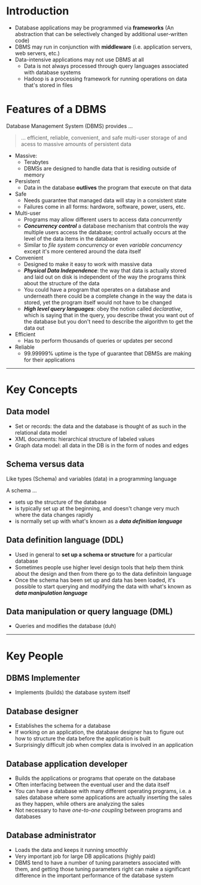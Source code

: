 # Introduction

- Database applications may be programmed via **frameworks** (An abstraction that can be selectively changed by additional user-written code)
- DBMS may run in conjunction with **middleware** (i.e. application servers, web servers, etc.)
- Data-intensive applications may not use DBMS at all
    - Data is not always processed through query languages associated with database systems
    - Hadoop is a processing framework for running operations on data that's stored in files

# Features of a DBMS

Database Management System (DBMS) provides ...

> ... efficient, reliable, convenient, and safe multi-user storage of and acess to massive amounts of persistent data

- Massive:
    - Terabytes
    - DBMSs are designed to handle data that is residing outside of memory
- Persistent
    - Data in the database **outlives** the program that execute on that data
- Safe
    - Needs guarantee that managed data will stay in a consistent state
    - Failures come in all forms: hardwore, software, power, users, etc.
- Multi-user
    - Programs may allow different users to access data *concurrently*
    - ***Concurrency control*** a database mechanism that controls the way multiple users access the database; control actually occurs at the level of the data items in the database
    - Similar to *file system concurrency* or even *variable concurrency* except it's more centered around the data itself
- Convenient
    - Designed to make it easy to work with massive data
    - ***Physical Data Independence***: the way that data is actually stored and laid out on disk is independent of the way the programs think about the structure of the data
    - You could have a program that operates on a database and underneath there could be a complete change in the way the data is stored, yet the program itself would not have to be changed
    - ***High level query languages***: obey the notion called *declarative*, which is saying that in the query, you describe thwat you want out of the database but you don't need to describe the algorithm to get the data out
- Efficient
    - Has to perform thousands of queries or updates per second
- Reliable
    - 99.99999% uptime is the type of guarantee that DBMSs are making for their applications

---

# Key Concepts

## Data model

- Set or records: the data and the database is thought of as such in the relational data model
- XML documents: hierarchical structure of labeled values
- Graph data model: all data in the DB is in the form of nodes and edges

## Schema versus data

Like types (Schema) and variables (data) in a programming language

A schema ...
- sets up the structure of the database
- is typically set up at the beginning, and doesn't change very much where the data changes rapidly
- is normally set up with what's known as a ***data definition language***

## Data definition language (DDL)

- Used in general to **set up a schema or structure** for a particular database
- Sometimes people use higher level design tools that help them think about the design and then from there go to the data definitoin language
- Once the schema has been set up and data has been loaded, it's possible to start querying and modifying the data with what's known as ***data manipulation language***

## Data manipulation or query language (DML)

- Queries and modifies the database (duh)

---

# Key People

## DBMS Implementer

- Implements (builds) the database system itself

## Database designer

- Establishes the schema for a database
- If working on an application, the database designer has to figure out how to structure the data before the application is built
- Surprisingly difficult job when complex data is involved in an application

## Database application developer

- Builds the applications or programs that operate on the database
- Often interfacing between the eventual user and the data itself
- You can have a database with many different operating programs, i.e. a sales database where some applications are actually inserting the sales as they happen, while others are analyzing the sales
- Not necessary to have *one-to-one coupling* between programs and databases

## Database administrator

- Loads the data and keeps it running smoothly
- Very important job for large DB applications (highly paid)
- DBMS tend to have a number of tuning parameters associated with them, and getting those tuning parameters right can make a significant difference in the important performance of the database system
